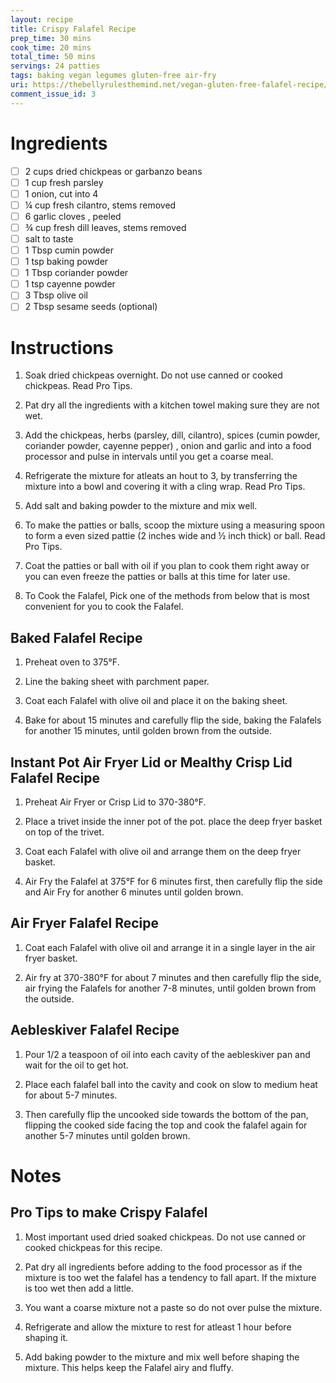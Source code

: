 ```yaml
---
layout: recipe
title: Crispy Falafel Recipe
prep_time: 30 mins
cook_time: 20 mins
total_time: 50 mins
servings: 24 patties
tags: baking vegan legumes gluten-free air-fry
uri: https://thebellyrulesthemind.net/vegan-gluten-free-falafel-recipe/
comment_issue_id: 3
---
```

# Ingredients

- [ ] 2 cups dried chickpeas or garbanzo beans
- [ ] 1 cup fresh parsley
- [ ] 1 onion, cut into 4
- [ ] ¼ cup fresh cilantro, stems removed
- [ ] 6 garlic cloves , peeled
- [ ] ¾ cup fresh dill leaves, stems removed
- [ ] salt to taste
- [ ] 1 Tbsp cumin powder
- [ ] 1 tsp baking powder
- [ ] 1 Tbsp coriander powder
- [ ] 1 tsp cayenne powder
- [ ] 3 Tbsp olive oil
- [ ] 2 Tbsp sesame seeds (optional)

# Instructions

1. Soak dried chickpeas overnight. Do not use canned or cooked chickpeas. Read Pro Tips.

2. Pat dry all the ingredients with a kitchen towel making sure they are not wet.

3. Add the chickpeas, herbs (parsley, dill, cilantro), spices (cumin powder, coriander powder, cayenne pepper) , onion and garlic and into a food processor and pulse in intervals until you get a coarse meal.

4. Refrigerate the mixture for atleats an hout to 3, by transferring the mixture into a bowl and covering it with a cling wrap. Read Pro Tips.

5. Add salt and baking powder to the mixture and mix well.

6. To make the patties or balls, scoop the mixture using a measuring spoon to form a even sized pattie (2 inches wide and ½ inch thick) or ball. Read Pro Tips.

7. Coat the patties or ball with oil if you plan to cook them right away or you can even freeze the patties or balls at this time for later use.

8. To Cook the Falafel, Pick one of the methods from below that is most convenient for you to cook the Falafel.

## Baked Falafel Recipe

1. Preheat oven to 375&deg;F.

2. Line the baking sheet with parchment paper.

3. Coat each Falafel with olive oil and place it on the baking sheet.

4. Bake for about 15 minutes and carefully flip the side, baking the Falafels for another 15 minutes, until golden brown from the outside.

## Instant Pot Air Fryer Lid or Mealthy Crisp Lid Falafel Recipe

1. Preheat Air Fryer or Crisp Lid to 370-380&deg;F.

2. Place a trivet inside the inner pot of the pot. place the deep fryer basket on top of the trivet.

3. Coat each Falafel with olive oil and arrange them on the deep fryer basket.

4. Air Fry the Falafel at 375&deg;F for 6 minutes first, then carefully flip the side and Air Fry for another 6 minutes until golden brown.

## Air Fryer Falafel Recipe

1. Coat each Falafel with olive oil and arrange it in a single layer in the air fryer basket.

2. Air fry at 370-380&deg;F for about 7 minutes and then carefully flip the side, air frying the Falafels for another 7-8 minutes, until golden brown from the outside.

## Aebleskiver Falafel Recipe

1. Pour 1/2 a teaspoon of oil into each cavity of the aebleskiver pan and wait for the oil to get hot.

2. Place each falafel ball into the cavity and cook on slow to medium heat for about 5-7 minutes.

3. Then carefully flip the uncooked side towards the bottom of the pan, flipping the cooked side facing the top and cook the falafel again for another 5-7 minutes until golden brown.

# Notes
## Pro Tips to make Crispy Falafel

1. Most important used dried soaked chickpeas. Do not use canned or cooked chickpeas for this recipe.

2. Pat dry all ingredients before adding to the food processor as if the mixture is too wet the falafel has a tendency to fall apart. If the mixture is too wet then add a little.

3. You want a coarse mixture not a paste so do not over pulse the mixture.

4. Refrigerate and allow the mixture to rest for atleast 1 hour before shaping it.

5. Add baking powder to the mixture and mix well before shaping the mixture. This helps keep the Falafel airy and fluffy.